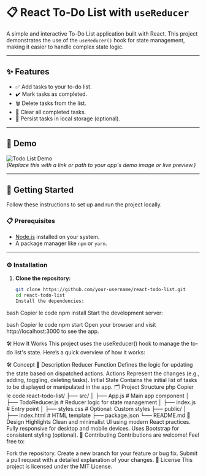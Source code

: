 # 📋 React To-Do List with `useReducer`

A simple and interactive To-Do List application built with React. This project demonstrates the use of the `useReducer()` hook for state management, making it easier to handle complex state logic.

---

## ✨ Features

- ✅ Add tasks to your to-do list.
- ✔️ Mark tasks as completed.
- 🗑️ Delete tasks from the list.
- 🧹 Clear all completed tasks.
- 💾 Persist tasks in local storage (optional).

---

## 📸 Demo

![Todo List Demo](demo-image-link)  
_(Replace this with a link or path to your app's demo image or live preview.)_

---

## 🚀 Getting Started

Follow these instructions to set up and run the project locally.

### 📋 Prerequisites

- [Node.js](https://nodejs.org/) installed on your system.
- A package manager like `npm` or `yarn`.

---

### ⚙️ Installation

1. **Clone the repository:**

   ```bash
   git clone https://github.com/your-username/react-todo-list.git
   cd react-todo-list
   Install the dependencies:
   ```

bash
Copier le code
npm install
Start the development server:

bash
Copier le code
npm start
Open your browser and visit http://localhost:3000 to see the app.

🛠️ How It Works
This project uses the useReducer() hook to manage the to-do list's state. Here’s a quick overview of how it works:

🛠️ Concept 📖 Description
Reducer Function Defines the logic for updating the state based on dispatched actions.
Actions Represent the changes (e.g., adding, toggling, deleting tasks).
Initial State Contains the initial list of tasks to be displayed or manipulated in the app.
🗂️ Project Structure
php
Copier le code
react-todo-list/
├── src/
│ ├── App.js # Main app component
│ ├── TodoReducer.js # Reducer logic for state management
│ ├── index.js # Entry point
│ ├── styles.css # Optional: Custom styles
├── public/
│ ├── index.html # HTML template
├── package.json
└── README.md
🎨 Design Highlights
Clean and minimalist UI using modern React practices.
Fully responsive for desktop and mobile devices.
Uses Bootstrap for consistent styling (optional).
🤝 Contributing
Contributions are welcome! Feel free to:

Fork the repository.
Create a new branch for your feature or bug fix.
Submit a pull request with a detailed explanation of your changes.
📜 License
This project is licensed under the MIT License.
